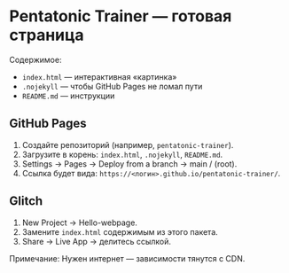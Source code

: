 # Pentatonic Trainer — готовая страница
Содержимое:
- `index.html` — интерактивная «картинка»
- `.nojekyll` — чтобы GitHub Pages не ломал пути
- `README.md` — инструкции

## GitHub Pages
1) Создайте репозиторий (например, `pentatonic-trainer`).
2) Загрузите в корень: `index.html`, `.nojekyll`, `README.md`.
3) Settings → Pages → Deploy from a branch → main / (root).
4) Ссылка будет вида: `https://<логин>.github.io/pentatonic-trainer/`.

## Glitch
1) New Project → Hello-webpage.
2) Замените `index.html` содержимым из этого пакета.
3) Share → Live App → делитесь ссылкой.

Примечание: Нужен интернет — зависимости тянутся с CDN.
